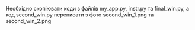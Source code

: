 Необхідно скопіювати коди з файлів my_app.py, instr.py та final_win.py, а код second_win.py переписати з фото second_win_1.png та second_win_2.png
